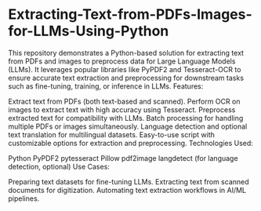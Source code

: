 # Extracting-Text-from-PDFs-Images-for-LLMs-Using-Python
This repository demonstrates a Python-based solution for extracting text from PDFs and images to preprocess data for Large Language Models (LLMs). It leverages popular libraries like PyPDF2 and Tesseract-OCR to ensure accurate text extraction and preprocessing for downstream tasks such as fine-tuning, training, or inference in LLMs.
Features:

Extract text from PDFs (both text-based and scanned).
Perform OCR on images to extract text with high accuracy using Tesseract.
Preprocess extracted text for compatibility with LLMs.
Batch processing for handling multiple PDFs or images simultaneously.
Language detection and optional text translation for multilingual datasets.
Easy-to-use script with customizable options for extraction and preprocessing.
Technologies Used:

Python
PyPDF2
pytesseract
Pillow
pdf2image
langdetect (for language detection, optional)
Use Cases:

Preparing text datasets for fine-tuning LLMs.
Extracting text from scanned documents for digitization.
Automating text extraction workflows in AI/ML pipelines.
